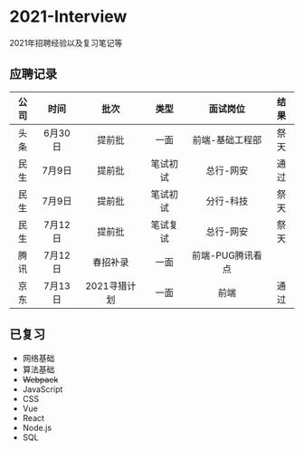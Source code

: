 # 2021-Interview
2021年招聘经验以及复习笔记等


## 应聘记录

|公司|时间|批次|类型|面试岗位|结果|
|:----:|:----:|:----:|:----:|:----:|:----:|
|头条|6月30日|提前批|一面|前端-基础工程部|祭天|
|民生|7月9日|提前批|笔试初试|总行-网安|通过|
|民生|7月9日|提前批|笔试初试|分行-科技|祭天|
|民生|7月12日|提前批|笔试复试|总行-网安|祭天|
|腾讯|7月12日|春招补录|一面|前端-PUG腾讯看点||
|京东|7月13日|2021寻猎计划|一面|前端|通过|


## 已复习

- 网络基础
- 算法基础
- ~~Webpack~~
- JavaScript
- CSS
- Vue
- React
- Node.js
- SQL

